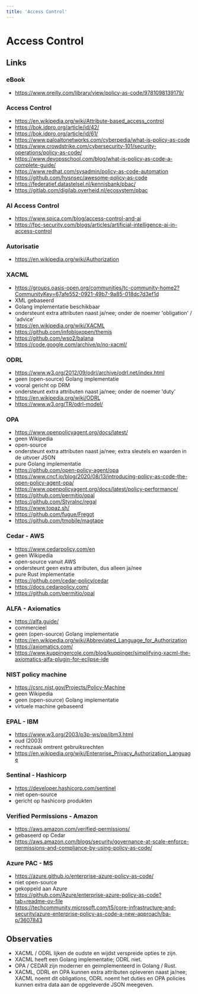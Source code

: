 ```yaml
---
title: 'Access Control'
---
```


# Access Control

## Links

### eBook
- https://www.oreilly.com/library/view/policy-as-code/9781098139179/


### Access Control
- https://en.wikipedia.org/wiki/Attribute-based_access_control
- https://bok.idpro.org/article/id/42/
- https://bok.idpro.org/article/id/61/
- https://www.paloaltonetworks.com/cyberpedia/what-is-policy-as-code
- https://www.crowdstrike.com/cybersecurity-101/security-operations/policy-as-code/
- https://www.devopsschool.com/blog/what-is-policy-as-code-a-complete-guide/
- https://www.redhat.com/sysadmin/policy-as-code-automation
- https://github.com/hysnsec/awesome-policy-as-code
- https://federatief.datastelsel.nl/kennisbank/pbac/
- https://gitlab.com/digilab.overheid.nl/ecosystem/pbac


### AI Access Control
- https://www.spica.com/blog/access-control-and-ai
- https://fpc-security.com/blogs/articles/artificial-intelligence-ai-in-access-control


### Autorisatie
- https://en.wikipedia.org/wiki/Authorization


### XACML
- https://groups.oasis-open.org/communities/tc-community-home2?CommunityKey=67afe552-0921-49b7-9a85-018dc7d3ef1d
- XML gebaseerd
- Golang implementatie beschikbaar
- ondersteunt extra attributen naast ja/nee; onder de noemer 'obligation' / 'advice'
- https://en.wikipedia.org/wiki/XACML
- https://github.com/infobloxopen/themis
- https://github.com/wso2/balana
- https://code.google.com/archive/p/no-xacml/


### ODRL
- https://www.w3.org/2012/09/odrl/archive/odrl.net/index.html
- geen (open-source) Golang implementatie
- vooral gericht op DRM
- ondersteunt extra attributen naast ja/nee; onder de noemer 'duty'
- https://en.wikipedia.org/wiki/ODRL
- https://www.w3.org/TR/odrl-model/


### OPA
- https://www.openpolicyagent.org/docs/latest/
- geen Wikipedia
- open-source
- ondersteunt extra attributen naast ja/nee; extra sleutels en waarden in de uitvoer JSON
- pure Golang implementatie
- https://github.com/open-policy-agent/opa
- https://www.cncf.io/blog/2020/08/13/introducing-policy-as-code-the-open-policy-agent-opa/
- https://www.openpolicyagent.org/docs/latest/policy-performance/
- https://github.com/permitio/opal
- https://github.com/StyraInc/regal
- https://www.topaz.sh/
- https://github.com/fugue/Fregot
- https://github.com/tmobile/magtape


### Cedar - AWS
- https://www.cedarpolicy.com/en
- geen Wikipedia
- open-source vanuit AWS
- ondersteunt geen extra attributen, dus alleen ja/nee
- pure Rust implementatie
- https://github.com/cedar-policy/cedar
- https://docs.cedarpolicy.com/
- https://github.com/permitio/opal


### ALFA - Axiomatics
- https://alfa.guide/
- commercieel
- geen (open-source) Golang implementatie
- https://en.wikipedia.org/wiki/Abbreviated_Language_for_Authorization
- https://axiomatics.com/
- https://www.kuppingercole.com/blog/kuppinger/simplifying-xacml-the-axiomatics-alfa-plugin-for-eclipse-ide


### NIST policy machine
- https://csrc.nist.gov/Projects/Policy-Machine
- geen Wikipedia
- geen (open-source) Golang implementatie
- virtuele machine gebaseerd


### EPAL - IBM
- https://www.w3.org/2003/p3p-ws/pp/ibm3.html
- oud (2003)
- rechtszaak omtrent gebruiksrechten
- https://en.wikipedia.org/wiki/Enterprise_Privacy_Authorization_Language


### Sentinal - Hashicorp
- https://developer.hashicorp.com/sentinel
- niet open-source
- gericht op hashicorp produkten


### Verified Permissions - Amazon
- https://aws.amazon.com/verified-permissions/
- gebaseerd op Cedar 
- https://aws.amazon.com/blogs/security/governance-at-scale-enforce-permissions-and-compliance-by-using-policy-as-code/


### Azure PAC - MS
- https://azure.github.io/enterprise-azure-policy-as-code/
- niet open-source
- gekoppeld aan Azure
- https://github.com/Azure/enterprise-azure-policy-as-code?tab=readme-ov-file
- https://techcommunity.microsoft.com/t5/core-infrastructure-and-security/azure-enterprise-policy-as-code-a-new-approach/ba-p/3607843


## Observaties
- XACML / ODRL lijken de oudste en wijdst verspreide opties te zijn.
- XACML heeft een Golang implementatie; ODRL niet.
- OPA / CEDAR zijn moderner en geimplementeerd in Golang / Rust.
- XACML, ODRL en OPA kunnen extra attributen opleveren naast ja/nee; XACML noemt dit obligations, ODRL noemt het duties en OPA policies kunnen extra data aan de opgeleverde JSON meegeven.
